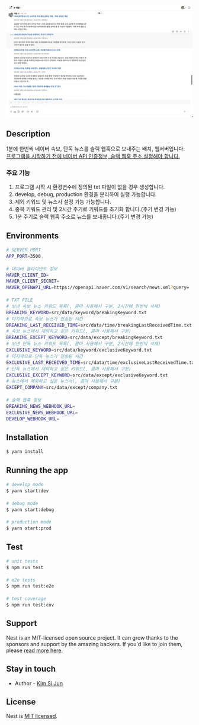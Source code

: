<p align="center">
  <img src="/contents/image/slack_capture1.png" width="960" alt="Slack Capture1" />
</p>

## Description
1분에 한번씩 네이버 속보, 단독 뉴스를 슬랙 웹훅으로 보내주는 배치, 웹서버입니다.<br />
<u>프로그램을 시작하기 전에 네이버 API 인증정보, 슬랙 웹훅 주소 설정해야 합니다.</u>

### 주요 기능
1. 프로그램 시작 시 환경변수에 정의된 txt 파일이 없을 경우 생성합니다.
2. develop, debug, production 환경을 분리하여 실행 가능합니다.
3. 제외 키워드 및 뉴스사 설정 가능 가능합니다.
4. 중복 키워드 관리 및 2시간 주기로 키워드를 초기화 합니다.(주기 변경 가능)
5. 1분 주기로 슬랙 웹훅 주소로 뉴스를 보내줍니다.(주기 변경 가능)

## Environments
```bash
# SERVER PORT
APP_PORT=3500

# 네이버 클라이언트 정보
NAVER_CLIENT_ID=
NAVER_CLIENT_SECRET=
NAVER_OPENAPI_URL=https://openapi.naver.com/v1/search/news.xml?query=

# TXT FILE 
# 보낸 속보 뉴스 키워드 목록(, 콤마 사용해서 구분, 2시간에 한번씩 삭제)
BREAKING_KEYWORD=src/data/keyword/breakingKeyword.txt
# 마지막으로 속보 뉴스가 전송된 시간
BREAKING_LAST_RECEIVED_TIME=src/data/time/breakingLastReceivedTime.txt
# 속보 뉴스에서 제외하고 싶은 키워드(, 콤마 사용해서 구분)
BREAKING_EXCEPT_KEYWORD=src/data/except/breakingKeyword.txt
# 보낸 단독 뉴스 키워드 목록(, 콤마 사용해서 구분, 2시간에 한번씩 삭제)
EXCLUSIVE_KEYWORD=src/data/keyword/exclusiveKeyword.txt
# 마지막으로 단독 뉴스가 전송된 시간
EXCLUSIVE_LAST_RECEIVED_TIME=src/data/time/exclusiveLastReceivedTime.txt
# 단독 뉴스에서 제외하고 싶은 키워드(, 콤마 사용해서 구분)
EXCLUSIVE_EXCEPT_KEYWORD=src/data/except/exclusiveKeyword.txt
# 뉴스에서 제외하고 싶은 뉴스사(, 콤마 사용해서 구분)
EXCEPT_COMPANY=src/data/except/company.txt

# 슬랙 웹훅 정보
BREAKING_NEWS_WEBHOOK_URL=
EXCLUSIVE_NEWS_WEBHOOK_URL=
DEVELOP_WEBHOOK_URL=
```

## Installation

```bash
$ yarn install
```

## Running the app

```bash
# develop mode
$ yarn start:dev

# debug mode
$ yarn start:debug

# production mode
$ yarn start:prod
```

## Test

```bash
# unit tests
$ npm run test

# e2e tests
$ npm run test:e2e

# test coverage
$ npm run test:cov
```

## Support

Nest is an MIT-licensed open source project. It can grow thanks to the sponsors and support by the amazing backers. If you'd like to join them, please [read more here](https://docs.nestjs.com/support).

## Stay in touch

- Author - [Kim Si Jun](papaya9349@naver.com)

## License

Nest is [MIT licensed](LICENSE).
